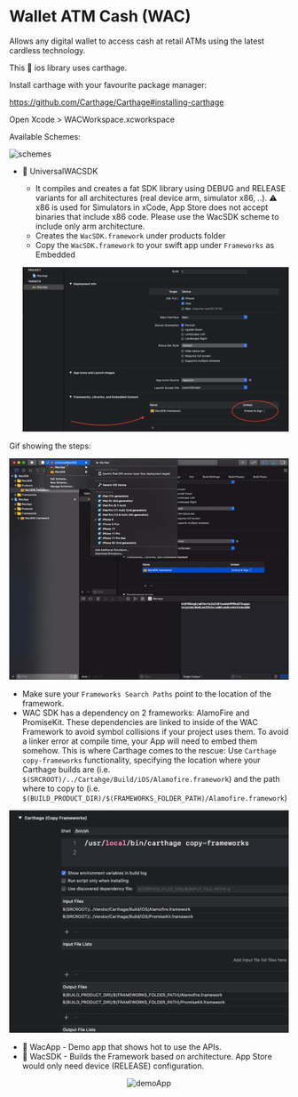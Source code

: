 # Wallet ATM Cash (WAC)

Allows any digital wallet to access cash at retail ATMs using the latest cardless technology.

This :iphone: ios library uses carthage.

Install carthage with your favourite package manager:

https://github.com/Carthage/Carthage#installing-carthage

Open Xcode > WACWorkspace.xcworkspace

Available Schemes:

<img src="https://github.com/gianpac/WAC/blob/master/schemes.png" alt="schemes" width="170px"/>

- :hammer: UniversalWACSDK 
  - It compiles and creates a fat SDK library using DEBUG and RELEASE variants for all architectures (real device arm, simulator x86, ..). :warning: x86 is used for Simulators in xCode, App Store does not accept binaries that include x86 code. Please use the WacSDK scheme to include only arm architecture.
  - Creates the `WacSDK.framework` under products folder
  - Copy the `WacSDK.framework` to your swift app under `Frameworks` as Embedded
 
  <p align="center">
    <img src="Drag_Framework.png" alt="Drag Framework" width="600px"/>
  <p/>
Gif showing the steps:

<p align="center">
    <img src="framework.gif" alt="Drag Framework" width="600px"/>
  <p/>
  

  - Make sure your `Frameworks Search Paths` point to the location of the framework.
  - WAC SDK has a dependency on 2 frameworks: AlamoFire and PromiseKit. These dependencies are linked to inside of the WAC Framework to avoid symbol collisions if your project uses them. To avoid a linker error at compile time, your App will need to embed them somehow. This is where Carthage comes to the rescue: Use `Carthage copy-frameworks` functionality, specifying the location where your Carthage builds are (i.e. `$(SRCROOT)/../Cartahge/Build/iOS/Alamofire.framework`) and the path where to copy to (i.e. `$(BUILD_PRODUCT_DIR)/$(FRAMEWORKS_FOLDER_PATH)/Alamofire.framework`)
  
  <p align="center">
    <img src="Carthage_Copy_Frameworks.png" alt="Carthage_Copy_Frameworks" width="600px"/>
  <p/>
 
- :crystal_ball: WacApp - Demo app that shows hot to use the APIs.
- :lock_with_ink_pen: WacSDK - Builds the Framework based on architecture. App Store would only need device (RELEASE) configuration.


<p align="center">
  <img src="https://github.com/gianpac/WAC/blob/master/demoapp.png" alt="demoApp" width="300px"/>
<p/>
